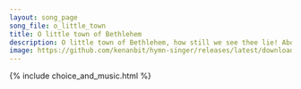 ```yaml
---
layout: song_page
song_file: o_little_town
title: O little town of Bethlehem
description: O little town of Bethlehem, how still we see thee lie! Above thy deep and dreamless sleep the silent stars go by. Yet in thy dark streets shineth the ... christian 4part acapella 4verse musicbyother textbyother winter evening 
image: https://github.com/kenanbit/hymn-singer/releases/latest/download/o_little_town-trad.png
---
```


{% include choice_and_music.html %}